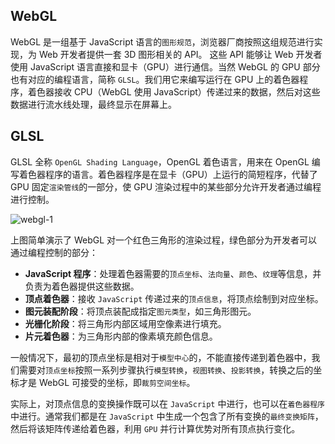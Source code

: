 ## WebGL

WebGL 是一组基于 JavaScript 语言的`图形规范`，浏览器厂商按照这组规范进行实现，为 Web 开发者提供一套 3D 图形相关的 API。
这些 API 能够让 Web 开发者使用 JavaScript 语言直接和显卡（GPU）进行通信。当然 WebGL 的 GPU 部分也有对应的编程语言，简称 `GLSL`。我们用它来编写运行在 GPU 上的着色器程序，着色器接收 CPU（WebGL 使用 JavaScript）传递过来的数据，然后对这些数据进行流水线处理，最终显示在屏幕上。

## GLSL

GLSL 全称 `OpenGL Shading Language`，OpenGL 着色语言，用来在 OpenGL 编写着色器程序的语言。着色器程序是在显卡（GPU）上运行的简短程序，代替了 GPU 固定`渲染管线`的一部分，使 GPU 渲染过程中的某些部分允许开发者通过编程进行控制。

![webgl-1](webgl-1.png)

上图简单演示了 WebGL 对一个红色三角形的渲染过程，绿色部分为开发者可以通过编程控制的部分：
- **JavaScript 程序**：处理着色器需要的`顶点坐标`、`法向量`、`颜色`、`纹理`等信息，并负责为着色器提供这些数据。
- **顶点着色器**：接收 `JavaScript` 传递过来的`顶点信息`，将顶点绘制到对应坐标。
- **图元装配阶段**：将顶点装配成指定`图元类型`，如三角形图元。
- **光栅化阶段**：将三角形内部区域用空像素进行填充。
- **片元着色器**：为三角形内部的像素填充颜色信息。

一般情况下，最初的顶点坐标是相对于`模型中心`的，不能直接传递到着色器中，我们需要对`顶点坐标`按照一系列步骤执行`模型转换`，`视图转换`、`投影转换`，转换之后的坐标才是 WebGL 可接受的坐标，即`裁剪空间坐标`。

实际上，对顶点信息的变换操作既可以在 `JavaScript` 中进行，也可以在`着色器程序`中进行。通常我们都是在 `JavaScript` 中生成一个包含了所有变换的`最终变换矩阵`，然后将该矩阵传递给着色器，利用 `GPU` 并行计算优势对所有顶点执行变化。
